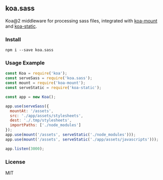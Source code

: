 ## koa.sass

Koa@2 middleware for processing sass files, integrated with [koa-mount](https://github.com/koajs/mount) and [koa-static](https://github.com/koajs/static).

### Install

```
npm i --save koa.sass
```

### Usage Example

```javascript
const Koa = require('koa');
const serveSass = require('koa.sass');
const mount = require('koa-mount');
const serveStatic = require('koa-static');

const app = new Koa();

app.use(serveSass({
  mountAt: '/assets',
  src: './app/assets/stylesheets',
  dest: './.tmp/stylesheets',
  importPaths: ['./node_modules']
});
app.use(mount('/assets', serveStatic('./node_modules')));
app.use(mount('/assets', serveStatic('./app/assets/javascripts')));

app.listen(3000);
```

### License

MIT

